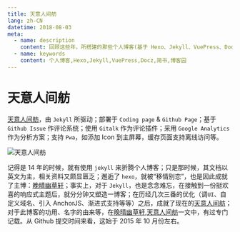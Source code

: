 ```yaml
---
title: 天意人间舫
lang: zh-CN
datetime: 2018-08-03
meta:
  - name: description
    content: 回顾这些年，所搭建的那些个人博客(基于 Hexo、Jekyll、VuePress、Docz 等)，以及体验过的写作分享平台(如：博客园、简书、微信公众号等)。
  - name: keywords
    content: 个人博客,Hexo,Jekyll,VuePress,Docz,简书,博客园
---
```


# 天意人间舫

[天意人间舫](https://blog.lovejade.cn/)，由 `Jekyll` 所驱动；部署于 `Coding page` & `Github Page`；基于 `Github Issue` 作评论系统；使用 `Gitalk` 作为评论插件；采用 `Google Analytics` 作为分析方案；支持 `Pwa`，如添加 Icon 到主屏幕，缓存页面支持离线访问等。

![天意人间舫](https://image.lovejade.cn/jekyll-blog.png)

记得是 14 年的时候，就有使用 `jekyll` 来折腾个人博客；只是那时候，其文档以英文为主，相关资料又颇显匮乏；邂逅了 `hexo`，就被“移情别恋”，也是因此成就了主博：[晚晴幽草轩](https://jeffjade.com/)；事实上，对于 `Jekyll`，也是念念难忘，在接触到一份挺欢喜的响应式主题后，就分分钟又塑造一博客；在历经几次三番的优化（调`UI`、自定义域名、引入 AnchorJS、渐进式支持等等）之后，成就了现在的[天意人间舫](https://blog.lovejade.cn/)；对于此博客的功用、名字的由来等，在[晚晴幽草轩,天意人间舫](https://jeffjade.com/2016/01/22/2016-01-22-jeffjade-and-nicejade/)一文中，有过专门记载。从 Github 提交时间来看，这始于 2015 年 10 月份左右。

<Advertisement />
